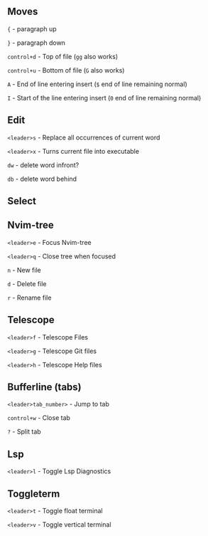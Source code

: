 ## Moves
`{` - paragraph up

`}` - paragraph down

`control+d` - Top of file (`gg` also works)

`control+u` - Bottom of file (`G` also works)

`A` - End of line entering insert (`$` end of line remaining normal)

`I` - Start of the line entering insert (`0` end of line remaining normal)

## Edit
`<leader>s` - Replace all occurrences of current word

`<leader>x` - Turns current file into executable

`dw` - delete word infront?

`db` - delete word behind
 
## Select

## Nvim-tree
`<leader>e` - Focus Nvim-tree

`<leader>q` - Close tree when focused

`n` - New file

`d` - Delete file

`r` - Rename file


## Telescope
`<leader>f` - Telescope Files

`<leader>g` - Telescope Git files

`<leader>h` - Telescope Help files


## Bufferline (tabs)
`<leader>tab_number>` - Jump to tab

`control+w` - Close tab

`?` - Split tab


## Lsp
`<leader>l` - Toggle Lsp Diagnostics


## Toggleterm
`<leader>t` - Toggle float terminal

`<leader>v` - Toggle vertical terminal

